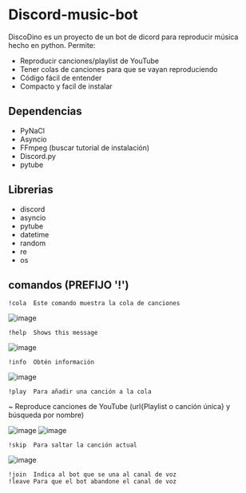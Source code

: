 # Discord-music-bot
DiscoDino es un proyecto de un bot de dicord para reproducir música hecho en python.
Permite:
* Reproducir canciones/playlist de YouTube
* Tener colas de canciones para que se vayan reproduciendo
* Código fácil de entender
* Compacto y facil de instalar
## Dependencias
* PyNaCl
* Asyncio
* FFmpeg (buscar tutorial de instalación)
* Discord.py
* pytube
## Librerias
* discord
* asyncio
* pytube 
* datetime
* random
* re
* os
## comandos (PREFIJO '!')
```
!cola  Este comando muestra la cola de canciones
```
![image](https://github.com/Eduu64/Discord-music-bot/assets/64559740/b8fea4da-3794-4911-acee-d5a31608e005)
```
!help  Shows this message
```
![image](https://github.com/Eduu64/Discord-music-bot/assets/64559740/ec6d470e-b91b-46be-a3df-38a93e05ac70)
```
!info  Obtén información
```
![image](https://github.com/Eduu64/Discord-music-bot/assets/64559740/d8b31260-022d-47d6-b7b9-f95776282da1)
```
!play  Para añadir una canción a la cola
```
 ~ Reproduce canciones de YouTube (url{Playlist o canción única} y búsqueda por nombre)
 
![image](https://github.com/Eduu64/Discord-music-bot/assets/64559740/4dd58840-6d45-42a9-9765-0c9a006d9b8d)
![image](https://github.com/Eduu64/Discord-music-bot/assets/64559740/f4c7c4a2-4541-424e-80ee-6fae8d686824)
```
!skip  Para saltar la canción actual
```
![image](https://github.com/Eduu64/Discord-music-bot/assets/64559740/80abb290-cfd9-4e9b-87f9-0da29c1d17d7)

```
!join  Indica al bot que se una al canal de voz
!leave Para que el bot abandone el canal de voz
```
